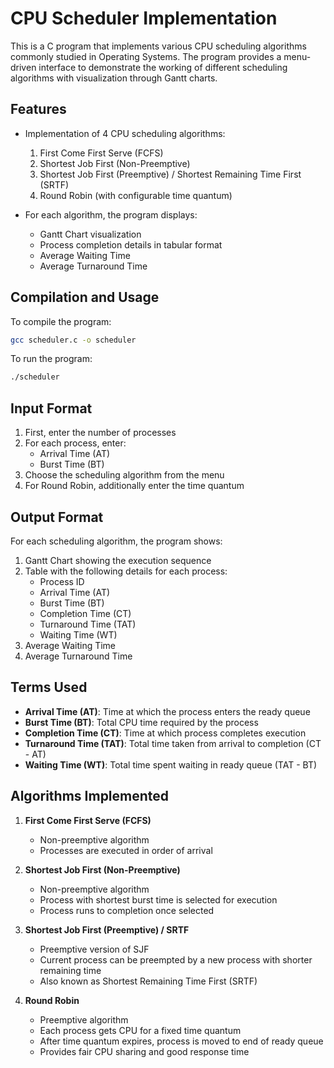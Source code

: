 # CPU Scheduler Implementation

This is a C program that implements various CPU scheduling algorithms commonly studied in Operating Systems. The program provides a menu-driven interface to demonstrate the working of different scheduling algorithms with visualization through Gantt charts.

## Features

- Implementation of 4 CPU scheduling algorithms:
  1. First Come First Serve (FCFS)
  2. Shortest Job First (Non-Preemptive)
  3. Shortest Job First (Preemptive) / Shortest Remaining Time First (SRTF)
  4. Round Robin (with configurable time quantum)

- For each algorithm, the program displays:
  - Gantt Chart visualization
  - Process completion details in tabular format
  - Average Waiting Time
  - Average Turnaround Time

## Compilation and Usage

To compile the program:
```bash
gcc scheduler.c -o scheduler
```

To run the program:
```bash
./scheduler
```

## Input Format

1. First, enter the number of processes
2. For each process, enter:
   - Arrival Time (AT)
   - Burst Time (BT)
3. Choose the scheduling algorithm from the menu
4. For Round Robin, additionally enter the time quantum

## Output Format

For each scheduling algorithm, the program shows:

1. Gantt Chart showing the execution sequence
2. Table with the following details for each process:
   - Process ID
   - Arrival Time (AT)
   - Burst Time (BT)
   - Completion Time (CT)
   - Turnaround Time (TAT)
   - Waiting Time (WT)
3. Average Waiting Time
4. Average Turnaround Time

## Terms Used

- **Arrival Time (AT)**: Time at which the process enters the ready queue
- **Burst Time (BT)**: Total CPU time required by the process
- **Completion Time (CT)**: Time at which process completes execution
- **Turnaround Time (TAT)**: Total time taken from arrival to completion (CT - AT)
- **Waiting Time (WT)**: Total time spent waiting in ready queue (TAT - BT)

## Algorithms Implemented

1. **First Come First Serve (FCFS)**
   - Non-preemptive algorithm
   - Processes are executed in order of arrival

2. **Shortest Job First (Non-Preemptive)**
   - Non-preemptive algorithm
   - Process with shortest burst time is selected for execution
   - Process runs to completion once selected

3. **Shortest Job First (Preemptive) / SRTF**
   - Preemptive version of SJF
   - Current process can be preempted by a new process with shorter remaining time
   - Also known as Shortest Remaining Time First (SRTF)

4. **Round Robin**
   - Preemptive algorithm
   - Each process gets CPU for a fixed time quantum
   - After time quantum expires, process is moved to end of ready queue
   - Provides fair CPU sharing and good response time
